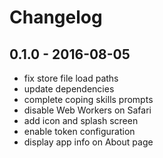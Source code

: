 # Changelog

## 0.1.0 - 2016-08-05

* fix store file load paths
* update dependencies
* complete coping skills prompts
* disable Web Workers on Safari
* add icon and splash screen
* enable token configuration
* display app info on About page
